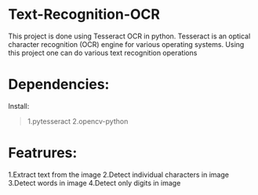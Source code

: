 # Text-Recognition-OCR
This project is done using Tesseract OCR in python. Tesseract is an optical character recognition (OCR) engine for various operating systems. Using this project one can do various text recognition operations

# Dependencies:
Install:
>1.pytesseract
>2.opencv-python


# Featrures:

1.Extract text from the image
2.Detect individual characters in image
3.Detect words in image
4.Detect only digits in image
